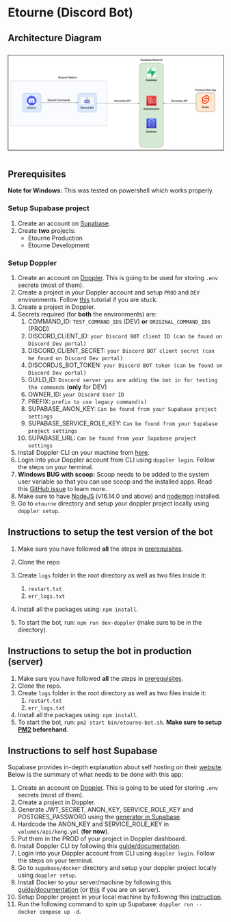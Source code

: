 <h1>Etourne (Discord Bot)</h1>

## Architecture Diagram

<img src="./images/Etourne%20Architecture%20Diagram.png" style="border: 1px solid; margin: 10px 0;">

## Prerequisites

**Note for Windows:** This was tested on powershell which works properly.

### Setup Supabase project

1. Create an account on [Supabase](https://supabase.com/).
2. Create **two** projects:
   -  Etourne Production
   -  Etourne Development

### Setup Doppler

1. Create an account on [Doppler](https://www.doppler.com/). This is going to be used for storing `.env` secrets (most of them).
2. Create a project in your Doppler account and setup `PROD` and `DEV` environments. Follow [this](https://docs.doppler.com/docs/create-project) tutorial if you are stuck.
3. Create a project in Doppler.
4. Secrets required (for **both** the environments) are:
   1. COMMAND_ID: `TEST_COMMAND_IDS` (DEV) **or** `ORIGINAL_COMMAND_IDS` (PROD)
   2. DISCORD_CLIENT_ID: `your Discord BOT client ID (can be found on Discord Dev portal)`
   3. DISCORD_CLIENT_SECRET: `your Discord BOT client secret (can be found on Discord Dev portal)`
   4. DISCORDJS_BOT_TOKEN: `your Discord BOT token (can be found on Discord Dev portal)`
   5. GUILD_ID: `Discord server you are adding the bot in for testing the commands` (**only** for DEV)
   6. OWNER_ID: `your Discord User ID`
   7. PREFIX: `prefix to use legacy command(s)`
   8. SUPABASE_ANON_KEY: `Can be found from your Supabase project settings`
   9. SUPABASE_SERVICE_ROLE_KEY: `Can be found from your Supabase project settings`
   10.   SUPABASE_URL: `Can be found from your Supabase project settings`
5. Install Doppler CLI on your machine from [here](https://docs.doppler.com/docs/cli).
6. Login into your Doppler account from CLI using `doppler login`. Follow the steps on your terminal.
7. **Windows BUG with scoop:** Scoop needs to be added to the system user variable so that you can use scoop and the installed apps. Read this [GitHub issue](https://github.com/ScoopInstaller/Scoop/issues/3951) to learn more.
8. Make sure to have [NodeJS](https://nodejs.org/en/) (v16.14.0 and above) and [nodemon](https://www.npmjs.com/package/nodemon) installed.
9. Go to `etourne` directory and setup your doppler project locally using `doppler setup`.

## Instructions to setup the test version of the bot

1. Make sure you have followed **all** the steps in [prerequisites](#prerequisites).
2. Clone the repo
3. Create `logs` folder in the root directory as well as two files inside it:

   1. `restart.txt`
   2. `err_logs.txt`

4. Install all the packages using: `npm install`.
5. To start the bot, run: `npm run dev-doppler` (make sure to be in the directory).

## Instructions to setup the bot in production (server)

1. Make sure you have followed **all** the steps in [prerequisites](#prerequisites).
2. Clone the repo.
3. Create `logs` folder in the root directory as well as two files inside it:
   1. `restart.txt`
   2. `err_logs.txt`
4. Install all the packages using: `npm install`.
5. To start the bot, run: `pm2 start bin/etourne-bot.sh`. **Make sure to setup [PM2](https://pm2.io/) beforehand**.

## Instructions to self host Supabase

Supabase provides in-depth explanation about self hosting on their [website](https://supabase.com/docs/guides/self-hosting/docker). Below is the summary of what needs to be done with this app:

1. Create an account on [Doppler](https://www.doppler.com/). This is going to be used for storing `.env` secrets (most of them).
2. Create a project in Doppler.
3. Generate JWT_SECRET, ANON_KEY, SERVICE_ROLE_KEY and POSTGRES_PASSWORD using the [generator in Supabase](https://supabase.com/docs/guides/self-hosting#api-keys).
4. Hardcode the ANON_KEY and SERVICE_ROLE_KEY in `volumes/api/kong.yml` (**for now**).
5. Put them in the PROD of your project in Doppler dashboard.
6. Install Doppler CLI by following this [guide/documentation](https://docs.doppler.com/docs/install-cli).
7. Login into your Doppler account from CLI using `doppler login`. Follow the steps on your terminal.
8. Go to `supabase/docker` directory and setup your doppler project locally using `doppler setup`.
9. Install Docker to your server/machine by following this [guide/documentation](https://docs.docker.com/get-docker/) (or [this](https://docs.docker.com/engine/install/) if you are on server).
10.   Setup Doppler project in your local machine by following this [instruction](https://docs.doppler.com/docs/install-cli#project-setup).
11.   Run the following command to spin up Supabase: `doppler run -- docker compose up -d`.
